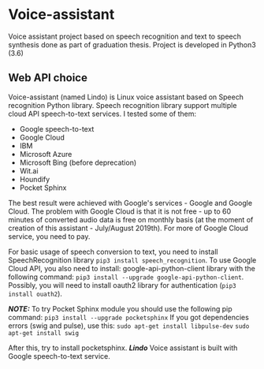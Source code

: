 # Voice-assistant
Voice assistant project based on speech recognition and text to speech synthesis done as part of graduation thesis. Project is developed in Python3 (3.6)

## Web API choice
Voice-assistant (named Lindo) is Linux voice assistant based on Speech recognition Python library. Speech recognition library support multiple cloud API speech-to-text services. I tested some of them:
- Google speech-to-text
- Google Cloud
- IBM 
- Microsoft Azure
- Microsoft Bing (before deprecation)
- Wit.ai
- Houndify
- Pocket Sphinx

The best result were achieved with Google's services - Google and Google Cloud. The problem with Google Cloud is that it is not free - up to 60 minutes of converted audio data is free on monthly basis (at the moment of creation of this assistant - July/August 2019th). For more of Google Cloud service, you need to pay.

For basic usage of speech conversion to text, you need to install SpeechRecognition library
`pip3 install speech_recognition`. To use Google Cloud API, you also need to install:
google-api-python-client library with the following command:
`pip3 install --upgrade google-api-python-client`. Possibly, you will need to install oauth2 library for authentication (`pip3 install ouath2`).

***NOTE:*** To try Pocket Sphinx module you should use the following pip command:
`pip3 install --upgrade pocketsphinx`
If you got dependencies errors (swig and pulse), use this:
`sudo apt-get install libpulse-dev`
`sudo apt-get install swig`

After this, try to install pocketsphinx. ***Lindo*** Voice assistant is built with Google speech-to-text service.
